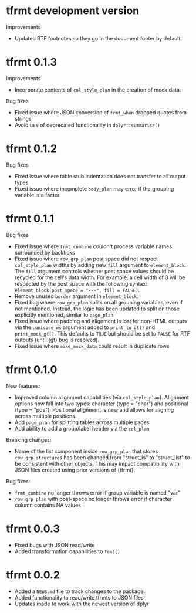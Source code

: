 # tfrmt development version


Improvements
* Updated RTF footnotes so they go in the document footer by default.

# tfrmt 0.1.3

Improvements
* Incorporate contents of `col_style_plan` in the creation of mock data. 

Bug fixes
* Fixed issue where JSON conversion of `frmt_when` dropped quotes from strings
* Avoid use of deprecated functionality in `dplyr::summarise()`

# tfrmt 0.1.2

Bug fixes
* Fixed issue where table stub indentation does not transfer to all output types
* Fixed issue where incomplete `body_plan` may error if the grouping variable is a factor

# tfrmt 0.1.1 

Bug fixes
* Fixed issue where `frmt_combine` couldn't process variable names surrounded by backticks
* Fixed issue where `row_grp_plan` post space did not respect `col_style_plan` widths by adding new `fill` argument to `element_block`. The `fill` argument controls whether post space values should be recycled for the cell's data width. For example, a cell width of 3 will be respected by the post space with the following syntax: `element_block(post_space = "---", fill = FALSE)`. 
* Remove unused `border` argument in `element_block`. 
* Fixed bug where `row_grp_plan` splits on all grouping variables, even if not mentioned. Instead, the logic has been updated to split on those explicitly mentioned, similar to `page_plan`
* Fixed issue where padding and alignment is lost for non-HTML outputs via the `.unicode_ws` argument added to `print_to_gt()` and `print_mock_gt()`. This defaults to `TRUE` but should be set to `FALSE` for RTF outputs (until {gt} bug is resolved).
* Fixed issue where `make_mock_data` could result in duplicate rows 


# tfrmt 0.1.0

New features:
* Improved column alignment capabilities (via `col_style_plan`). Alignment options now fall into two types: character (type = "char") and positional (type = "pos"). Positional alignment is new and allows for aligning across multiple positions. 
* Add `page_plan` for splitting tables across multiple pages
* Add ability to add a group/label header via the `col_plan`

Breaking changes:
* Name of the list component inside `row_grp_plan` that stores `row_grp_structure`s has been changed from "struct_ls" to "struct_list" to be consistent with other objects. This may impact compatibility with JSON files created using prior versions of {tfrmt}.

Bug fixes:
* `frmt_combine` no longer throws error if group variable is named "var"
* `row_grp_plan` with post-space no longer throws error if character column contains NA values

# tfrmt 0.0.3

* Fixed bugs with JSON read/write 
* Added transformation capabilities to `frmt()`


# tfrmt 0.0.2

* Added a `NEWS.md` file to track changes to the package.
* Added functionality to read/write tfrmts to JSON files 
* Updates made to work with the newest version of dplyr 
